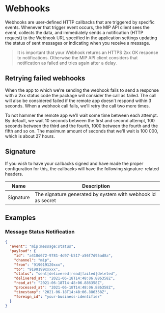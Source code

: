 # Webhooks

Webhooks are user-defined HTTP callbacks that are triggered by specific events. Whenever that trigger event occurs, the MIP API client sees the event, collects the data, and immediately sends a notification (HTTP request) to the Webhook URL specified in the application settings updating the status of sent messages or indicating when you receive a message.

> It is important that your Webhook returns an HTTPS 2xx OK response to notifications. Otherwise the MIP API client considers that notification as failed and tries again after a delay.

## Retrying failed webhooks

When the app to which we're sending the webhook fails to send a response with a 2xx status code the package will consider the call as failed. The call will also be considered failed if the remote app doesn't respond within 3 seconds. When a webhook call fails, we'll retry the call two more times.

To not hammer the remote app we'll wait some time between each attempt. By default, we wait 10 seconds between the first and second attempt, 100 seconds between the third and the fourth, 1000 between the fourth and the fifth and so on. The maximum amount of seconds that we'll wait is 100 000, which is about 27 hours.

## Signature

If you wish to have your callbacks signed and have made the proper configuration for this, the callbacks will have the following signature-related headers.

| Name      | Description                                                 |
| --------- | ----------------------------------------------------------- |
| Signature | The signature generated by system with webhook id as secret |

## Examples

### Message Status Notification

```json
{
  "event": "mip:message:status",
  "payload": {
    "id": "a418d672-9781-4d97-b517-a56f7d95ad8a",
    "channel": "mip",
    "from": "919019120xxx",
    "to": "9190199xxxxx",
    "status": "sent|delivered|read|failed|deleted",
    "delivered_at": "2021-06-18T14:48:06.886358Z",
    "read_at": "2021-06-18T14:48:06.886358Z",
    "processed_at": "2021-06-18T14:48:06.886358Z",
    "timestamp": "2021-06-18T14:48:06.886358Z",
    "foreign_id": "your-business-identifier"
  }
}
```
